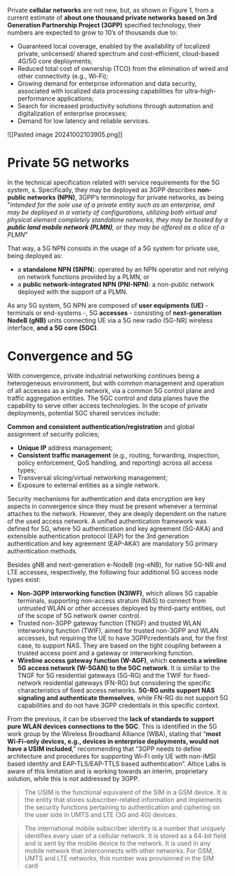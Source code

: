 Private **cellular networks** are not new, but, as shown in Figure 1, from a current estimate of **about one thousand private networks based on 3rd Generation Partnership Project (3GPP)** specified technology, their numbers are expected to grow to 10’s of thousands due to:
- Guaranteed local coverage, enabled by the availability of localized private, unlicensed/ shared spectrum and cost-efficient, cloud-based 4G/5G core deployments;
- Reduced total cost of ownership (TCO) from the elimination of wired and other connectivity (e.g., Wi-Fi);
- Growing demand for enterprise information and data security, associated with localized data processing capabilities for ultra-high-performance applications;
- Search for increased productivity solutions through automation and digitalization of enterprise processes;
- Demand for low latency and reliable services.

![[Pasted image 20241002103905.png]]

# Private 5G networks
In the technical specification related with service requirements for the 5G system, s. Specifically, they may be deployed as 3GPP describes **non-public networks (NPN)**, 3GPP’s terminology for private networks, as being "*intended for the sole use of a private entity such as an enterprise, and may be deployed in a variety of configurations, utilizing both virtual and physical element completely standalone networks, they may be hosted by a **public land mobile network (PLMN)**, or they may be offered as a slice of a PLMN*"

That way, a 5G NPN consists in the usage of a 5G system for private use, being deployed as:
- a **standalone NPN (SNPN**): operated by an NPN operator and not relying on network functions provided by a PLMN, or
- a **public network-integrated NPN (PNI-NPN)**: a non-public network deployed with the support of a PLMN.

As any 5G system, 5G NPN are composed of **user equipments (UE)** - terminals or end-systems -, 5G **accesses** - consisting of **next-generation NodeB (gNB)** units connecting UE via a 5G new radio (5G-NR) wireless interface, **and a 5G core (5GC)**.

# Convergence and 5G
With convergence, private industrial networking continues being a heterogeneous environment, but with common management and operation of all accesses as a single network, via a common 5G control plane and traffic aggregation entities. The 5GC control and data planes have the capability to serve other access technologies. In the scope of private deployments, potential 5GC shared services include:

**Common and consistent authentication/registration** and global assignment of security policies;
- **Unique IP** address management;
- **Consistent traffic management** (e.g., routing, forwarding, inspection, policy enforcement, QoS handling, and reporting) across all access types;
- Transversal slicing/virtual networking management;
- Exposure to external entities as a single network.

Security mechanisms for authentication and data encryption are key aspects in convergence since they must be present whenever a terminal attaches to the network. However, they are deeply dependent on the nature of the used access network. A unified authentication framework was defined for 5G, where 5G authentication and key agreement (5G-AKA) and extensible authentication protocol (EAP) for the 3rd generation authentication and key agreement (EAP-AKA’) are mandatory 5G primary authentication methods.

Besides gNB and next-generation e-NodeB (ng-eNB), for native 5G-NR and LTE accesses, respectively, the following four additional 5G access node types exist:

- **Non-3GPP interworking function (N3IWF)**, which allows 5G capable terminals, supporting non-access stratum (NAS) to connect from untrusted WLAN or other accesses deployed by third-party entities, out of the scope of 5G network owner control.
- Trusted non-3GPP gateway function (TNGF) and trusted WLAN interworking function (TWIF), aimed for trusted non-3GPP and WLAN accesses, but requiring the UE to have 3GPPcredentials and, for the first case, to support NAS. They are based on the tight coupling between a trusted access point and a gateway or interworking function.
- **Wireline access gateway function (W-AGF)**, which **connects a wireline 5G access network (W-5GAN) to the 5GC network**. It is similar to the TNGF for 5G residential gateways (5G-RG) and the TWIF for fixed-network residential gateways (FN-RG) but considering the specific characteristics of fixed access networks. **5G-RG units support NAS signaling and authenticate themselves**, while FN-RG do not support 5G capabilities and do not have 3GPP credentials in this specific context.

From the previous, it can be observed the **lack of standards to support pure WLAN devices connections to the 5GC**. This is identified in the 5G work group by the Wireless Broadband Alliance (WBA), stating that “**most Wi-Fi-only devices, e.g., devices in enterprise deployments, would not have a USIM included**,” recommending that “3GPP needs to define architecture and procedures for supporting Wi-Fi only UE with non-IMSI based identity and EAP-TLS/EAP-TTLS based authentication”. Altice Labs is aware of this limitation and is working towards an interim, proprietary solution, while this is not addressed by 3GPP.

> The USIM is the functional equivalent of the SIM in a GSM device. It is the entity that stores subscriber-related information and implements the security functions pertaining to authentication and ciphering on the user side in UMTS and LTE (3G and 4G) devices.

> The international mobile subscriber identity is a number that uniquely identifies every user of a cellular network. It is stored as a 64-bit field and is sent by the mobile device to the network. It is used in any mobile network that interconnects with other networks. For GSM, UMTS and LTE networks, this number was provisioned in the SIM card